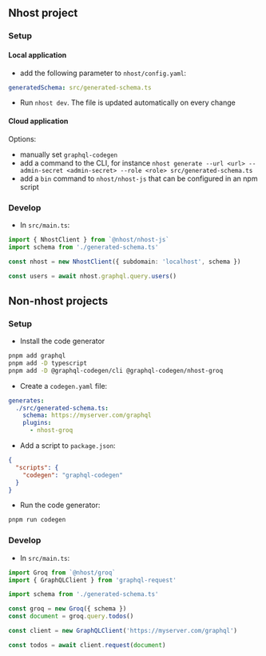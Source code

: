 ## Nhost project

### Setup

#### Local application

- add the following parameter to `nhost/config.yaml`:

```yaml
generatedSchema: src/generated-schema.ts
```

- Run `nhost dev`. The file is updated automatically on every change

#### Cloud application

Options:

- manually set `graphql-codegen`
- add a command to the CLI, for instance `nhost generate --url <url> --admin-secret <admin-secret> --role <role> src/generated-schema.ts`
- add a `bin` command to `nhost/nhost-js` that can be configured in an npm script

### Develop

- In `src/main.ts`:

```ts
import { NhostClient } from `@nhost/nhost-js`
import schema from './generated-schema.ts'

const nhost = new NhostClient({ subdomain: 'localhost', schema })

const users = await nhost.graphql.query.users()
```

## Non-nhost projects

### Setup

- Install the code generator

```sh
pnpm add graphql
pnpm add -D typescript
pnpm add -D @graphql-codegen/cli @graphql-codegen/nhost-groq
```

- Create a `codegen.yaml` file:

```yaml
generates:
  ./src/generated-schema.ts:
    schema: https://myserver.com/graphql
    plugins:
      - nhost-groq
```

- Add a script to `package.json`:

```json
{
  "scripts": {
    "codegen": "graphql-codegen"
  }
}
```

- Run the code generator:

```sh
pnpm run codegen
```

### Develop

- In `src/main.ts`:

```ts
import Groq from `@nhost/groq`
import { GraphQLClient } from 'graphql-request'

import schema from './generated-schema.ts'

const groq = new Groq({ schema })
const document = groq.query.todos()

const client = new GraphQLClient('https://myserver.com/graphql')

const todos = await client.request(document)
```
